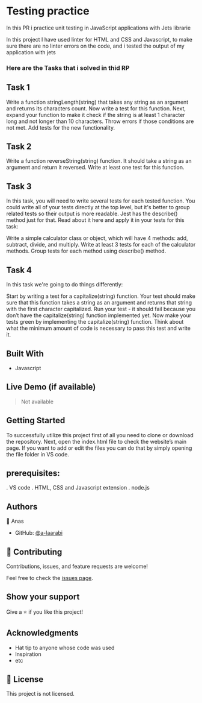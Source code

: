 # Testing practice

In this PR i practice unit testing in JavaScript applications with Jets librarie

In this project I have used linter for HTML and CSS and Javascript, to make sure there are no linter errors on the code, and i tested the output of my application with jets 

### Here are the Tasks that i solved in thid RP

## Task 1
Write a function stringLength(string) that takes any string as an argument and returns its characters count.
Now write a test for this function.
Next, expand your function to make it check if the string is at least 1 character long and not longer than 10 characters. Throw errors if those conditions are not met.
Add tests for the new functionality.


## Task 2
Write a function reverseString(string) function. It should take a string as an argument and return it reversed.
Write at least one test for this function.


## Task 3
In this task, you will need to write several tests for each tested function. You could write all of your tests directly at the top level, but it's better to group related tests so their output is more readable. Jest has the describe() method just for that. Read about it here and apply it in your tests for this task:

Write a simple calculator class or object, which will have 4 methods: add, subtract, divide, and multiply.
Write at least 3 tests for each of the calculator methods.
Group tests for each method using describe() method.


## Task 4
In this task we're going to do things differently:

Start by writing a test for a capitalize(string) function. Your test should make sure that this function takes a string as an argument and returns that string with the first character capitalized.
Run your test - it should fail because you don’t have the capitalize(string) function implemented yet.
Now make your tests green by implementing the capitalize(string) function. Think about what the minimum amount of code is necessary to pass this test and write it.


## Built With

- Javascript


## Live Demo (if available)

> Not available


## Getting Started

To successfully utilize this project first of all you need to clone or download the repository. Next, open the index.html file to check the website’s main page. If you want to add or edit the files you can do that by simply opening the file folder in VS code.


## prerequisites:
. VS code
. HTML, CSS and Javascript extension
. node.js 


## Authors

👤 Anas
- GitHub: [@a-laarabi](https://github.com/a-laarabi)

## 🤝 Contributing

Contributions, issues, and feature requests are welcome!

Feel free to check the [issues page](https://github.com/a-laarabi/To-Do-list/issues).

## Show your support

Give a ⭐️ if you like this project!

## Acknowledgments

- Hat tip to anyone whose code was used
- Inspiration
- etc

## 📝 License

This project is not licensed.